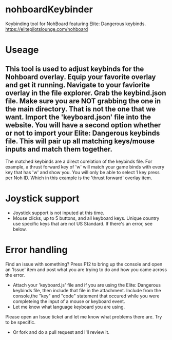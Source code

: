 # nohboardKeybinder
Keybinding tool for NohBoard featuring Elite: Dangerous keybinds.
https://elitepilotslounge.com/nohboard

# Useage
This tool is used to adjust keybinds for the Nohboard overlay.
Equip your favorite overlay and get it running.
Navigate to your faviorite overlay in the file explorer.
Grab the keybind.json file. Make sure you are NOT grabbing the one in the main directory. That is not the one that we want.
Import the 'keyboard.json' file into the website.
You will have a second option whether or not to import your Elite: Dangerous keybinds file. This will pair up all matching keys/mouse inputs and match them together.
-
The matched keybinds are a direct corelation of the keybinds file. 
For example, a thrust forward key of 'w' will match your game binds with every key that has 'w' and show you. You will only be able to select 1 key press per Noh ID. Which in this example is the 'thrust forward' overlay item.

# Joystick support
- Joystick support is not inputed at this time.
- Mouse clicks, up to 5 buttons, and all keyboard keys. Unique country use specific keys that are not US Standard. If there's an error, see below.

# Error handling
Find an issue with something?
Press F12 to bring up the console and open an 'Issue' item and post what you are trying to do and how you came across the error.
- Attach your 'keyboard.js' file and if you are using the Elite: Dangerous keybinds file, then include that file in the attachment.
  Include from the console,the "key" and "code" statement that occured while you were completeing the input of a mouse or keyboard event.
- Let me know what language keyboard you are using.

Please open an Issue ticket and let me know what problems there are. Try to be specific. 

- Or fork and do a pull request and I'll review it.
